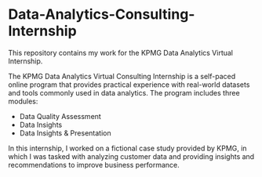 # Data-Analytics-Consulting-Internship

This repository contains my work for the KPMG Data Analytics Virtual Internship.

The KPMG Data Analytics Virtual Consulting Internship is a self-paced online program that provides practical experience with real-world datasets and tools commonly used in data analytics. The program includes three modules:

* Data Quality Assessment
* Data Insights
* Data Insights & Presentation

In this internship, I worked on a fictional case study provided by KPMG, in which I was tasked with analyzing customer data and providing insights and recommendations to improve business performance.
